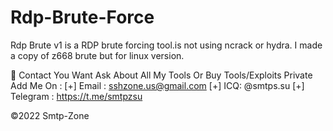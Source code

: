 # Rdp-Brute-Force

Rdp Brute v1 is a RDP brute forcing tool.is not using ncrack or hydra. I made a copy of z668 brute but for linux version.


📧 Contact
You Want Ask About All My Tools Or Buy Tools/Exploits Private Add Me On :
[+] Email : sshzone.us@gmail.com
[+] ICQ: @smtps.su
[+] Telegram : https://t.me/smtpzsu


©2022 Smtp-Zone
